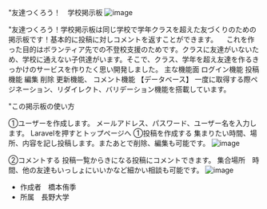 "友達つくろう！　学校掲示板
![image](https://user-images.githubusercontent.com/92908525/153833332-423d6004-b606-43b8-9a04-985c3436e837.png)

"友達つくろう！学校掲示板は同じ学校で学年クラスを超えた友づくりのための掲示板です！基本的に投稿に対しコメントを返すことができます。
　これを作った目的はボランティア先での不登校支援のためです。クラスに友達がいないため、学校に通えない子供達がいます。そこで、クラス、学年を超え友達を作るきっかけのサービスを作りたく思い開発しました。
主な機能面
ログイン機能
投稿機能
編集
削除
更新機能、
コメント機能
【データベース】
一度に取得する際ペジネーション、リダイレクト、バリデーション機能を搭載しています。


 "この掲示板の使い方

①ユーザーを作成します。
メールアドレス、パスワード、ユーザー名を入力します。
Laravelを押すとトップページへ
①投稿を作成する
集まりたい時間、場所、内容を記し投稿します。またあとで削除、編集も可能です。
![image](https://user-images.githubusercontent.com/92908525/153834057-e52cbb84-ab03-429d-986e-eddec17c4d37.png)

②コメントする
投稿一覧からきになる投稿にコメントできます。
集合場所　時間、他の友達もいっしょにいいかなど細かい相談も可能です。
![image](https://user-images.githubusercontent.com/92908525/153834146-567d3f9b-7dbd-40e3-bf7c-496fd24a3dc6.png)

* 作成者　橋本侑季
* 所属　長野大学
